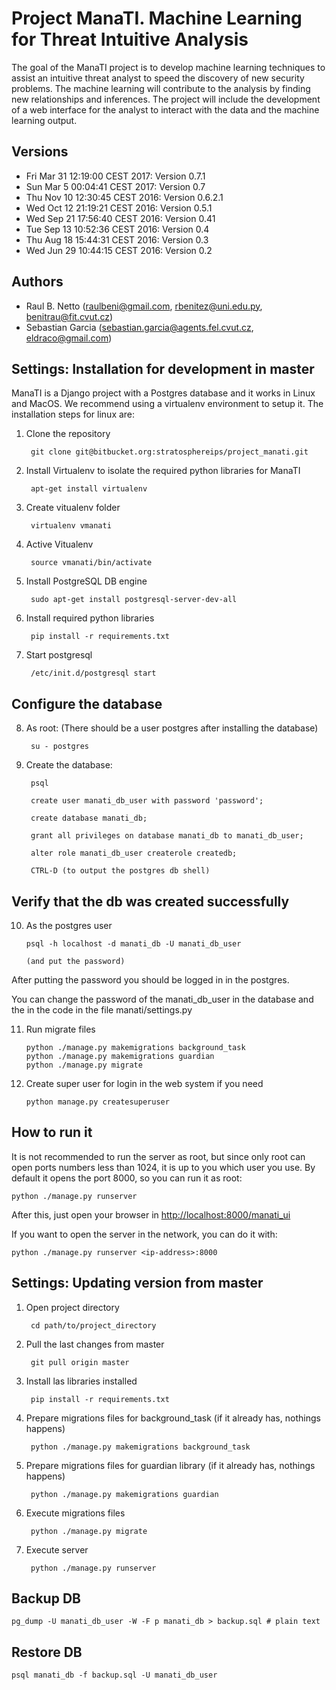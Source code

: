 # Project ManaTI. Machine Learning for Threat Intuitive Analysis
The goal of the ManaTI project is to develop machine learning techniques to assist an intuitive threat analyst to speed the discovery of new security problems. The machine learning will contribute to the analysis by finding new relationships and inferences. The project will include the development of a web interface for the analyst to interact with the data and the machine learning output.

## Versions
- Fri Mar 31 12:19:00 CEST 2017: Version 0.7.1
- Sun Mar  5 00:04:41 CEST 2017: Version 0.7
- Thu Nov 10 12:30:45 CEST 2016: Version 0.6.2.1
- Wed Oct 12 21:19:21 CEST 2016: Version 0.5.1
- Wed Sep 21 17:56:40 CEST 2016: Version 0.41
- Tue Sep 13 10:52:36 CEST 2016: Version 0.4
- Thu Aug 18 15:44:31 CEST 2016: Version 0.3
- Wed Jun 29 10:44:15 CEST 2016: Version 0.2

## Authors

- Raul B. Netto (raulbeni@gmail.com, rbenitez@uni.edu.py, benitrau@fit.cvut.cz)
- Sebastian Garcia (sebastian.garcia@agents.fel.cvut.cz, eldraco@gmail.com)

## Settings: Installation for development in master
ManaTI is a Django project with a Postgres database and it works in Linux and MacOS. We recommend using a virtualenv environment to setup it. The installation steps for linux are:

1. Clone the repository 

        git clone git@bitbucket.org:stratosphereips/project_manati.git

2. Install Virtualenv to isolate the required python libraries for ManaTI

        apt-get install virtualenv
        
3. Create vitualenv folder 
        
        virtualenv vmanati
        
4. Active Vitualenv

        source vmanati/bin/activate
        
5. Install PostgreSQL DB engine

        sudo apt-get install postgresql-server-dev-all
        
6. Install required python libraries
    
        pip install -r requirements.txt
        
7. Start postgresql

        /etc/init.d/postgresql start

## Configure the database
8. As root: (There should be a user postgres after installing the database)

        su - postgres
         
9. Create the database: 

        psql

        create user manati_db_user with password 'password';

        create database manati_db;

        grant all privileges on database manati_db to manati_db_user;

        alter role manati_db_user createrole createdb;

        CTRL-D (to output the postgres db shell)

## Verify that the db was created successfully
10. As the postgres user

        psql -h localhost -d manati_db -U manati_db_user

        (and put the password)

After putting the password you should be logged in in the postgres.

You can change the password of the manati_db_user in the database and the in the code in the file manati/settings.py
 
11. Run migrate files
        
        python ./manage.py makemigrations background_task
        python ./manage.py makemigrations guardian
        python ./manage.py migrate
        
12. Create super user for login in the web system if you need 

        python manage.py createsuperuser

## How to run it
It is not recommended to run the server as root, but since only root can open ports numbers less than 1024, it is up to you which user you use. By default it opens the port 8000, so you can run it as root:

    python ./manage.py runserver

After this, just open your browser in [http://localhost:8000/manati_ui](http://localhost:8000/manati_ui)

If you want to open the server in the network, you can do it with:

    python ./manage.py runserver <ip-address>:8000

## Settings: Updating version from master
1. Open project directory

        cd path/to/project_directory
        
2. Pull the last changes from master

        git pull origin master

3. Install las libraries installed

        pip install -r requirements.txt
        
4. Prepare migrations files for background_task  (if it already has, nothings happens)

        python ./manage.py makemigrations background_task
        
5. Prepare migrations files for guardian library (if it already has, nothings happens)
        
        python ./manage.py makemigrations guardian
6. Execute migrations files
 
        python ./manage.py migrate

7. Execute server
 
        python ./manage.py runserver


## Backup DB
    pg_dump -U manati_db_user -W -F p manati_db > backup.sql # plain text

## Restore DB
    psql manati_db -f backup.sql -U manati_db_user
